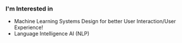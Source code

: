 ### I'm Interested in
- Machine Learning Systems Design for better User Interaction/User Experience!
- Language Intelligence AI (NLP)


<!--### 👋 ***[※ new update🤱]*** 

These days, I've been trying to channel my surplus energy into something more productive,

and as one of them, I'm working on a new project (website) for myself, so stay tuned for more details and please take a look at it~🙂!

**⬇ Wiki about Me⬇**
> ***https://purang2.oopy.io/***

And also, this is 

**⬇ Blog I'm running⬇**
> ***https://james-eunchan.tistory.com/***

### please visit~!🙂
-->

<!-- ### About Me 🌱
- I'm a first-year PhD student at UNIST Language & Intelligence Lab. 
- I'm studying natural language processing (NLP), language AI.
- 😁Please check my portfolio here: https://supurang.github.io/portfolio/

### I'm interested in

<img src="https://img.shields.io/badge/About USER FRIENDLY-CF6655?style=flat"/> <img src="https://img.shields.io/badge/Deep Learning-1877F2?style=flat"/> <img src="https://img.shields.io/badge/Natural Language Processing(NLP)-FF9797?style=flat"/>
<img src="https://img.shields.io/badge/Game AI-B9BFFF?style=flat"/>
<img src="https://img.shields.io/badge/Long_Document/Book NLP-F8D373?style=flat"/>
<img src="https://img.shields.io/badge/LLMs-1877F2?style=flat"/>
<img src="https://img.shields.io/badge/Story Generation-BBE2BB?style=flat"/>
<img src="https://img.shields.io/badge/Chatbot-6667AB?style=flat"/>


### More Information

<a href="https://scholar.google.com/citations?user=stfV6M8AAAAJ" ><img src="https://img.shields.io/badge/Google Scholar-4285F4?style=flat&logo=GoogleScholar&logoColor=white"/></a>
<a href="https://huggingface.co/UNIST-Eunchan" ><img src="https://img.shields.io/badge/HuggingFace-FFCD00?style=flat&logo=hexo&logoColor=white"/></a>
<a href="https://supurang.github.io/portfolio/" ><img src="https://img.shields.io/badge/Portfolio-39477F?style=flat&logo=AngelList&logoColor=white"/></a>
<a href="https://github.com/purang2/purang2/blob/main/cv%20(8).pdf" ><img src="https://img.shields.io/badge/CV-39477F?style=flat&logo=AngelList&logoColor=white"/></a>
<a href="https://www.linkedin.com/in/eunchan-lee-a21953209/" ><img src="https://img.shields.io/badge/LinkedIn-3178C6?style=flat&logo=LinkedIn&logoColor=white"/></a>
<a href="https://twitter.com/eunchan789" ><img src="https://img.shields.io/badge/Twitter-1D9BF0?style=flat&logo=twitter&logoColor=white"/></a>
<a href="https://www.facebook.com/profile.php?id=100003388221714" ><img src="https://img.shields.io/badge/Facebook-1877F2?style=flat&logo=Facebook&logoColor=white"/></a>
-->
<!--
### Hello! I'm Eunchan Lee 👋
<a href="https://velog.io/@purang2" ><img src="https://img.shields.io/badge/Tech Blog-BBE2BB?style=flat&logo=Velog&logoColor=white"/></a>


- 🧐 I'm currently working **[@Language & Intelligence Lab](https://sites.google.com/view/language-intelligence-lab) in UNIST**.
- 🌱 I'm interested in *****Natural Language Processing (NLP)*****
  - ***Representation learning for document-level tasks and long text sequences***
    - Book or paper summarization, story generation, extending new tasks.
  - ***Prompting and in-context learning with (large) language models***.


- **🟩More information about me**
  - ***B.S.& M.S. at Kyungpook National University, School of Electronic Engineering (KNUSEE)*** 
  - ***Ph.D Course at Ulsan National Institute of Science and Technology, AI Graduate School (UNIST AIGS)***
  - ***AI&NLP Researcher at SK Telecom (SKT AI Fellowship / 4th, 2022)***
- ***CV: [[Click here]](https://github.com/purang2/purang2/blob/main/cv%20(8).pdf)***

Thank you for visiting my Github! If you have any questions, feel free to contact me! ☺
              
-->


<!--
![slice](https://capsule-render.vercel.app/api?type=slice&color=auto&height=200&text=Hi%20I'm%20Eunchan&fontAlign=70&rotate=13&fontAlignY=25&desc=AI%20/%20NLP%20Research%20Student&descAlign=70.&descAlignY=44)
-->
  
<!--Hi I'm **Eunchan Lee, an AI / NLP Research Student**-->

<!--
### More Information
<a href="https://www.linkedin.com/in/eunchan-lee-a21953209/" ><img src="https://img.shields.io/badge/LinkedIn-3178C6?style=flat&logo=LinkedIn&logoColor=white"/></a>
<a href="https://www.facebook.com/profile.php?id=100003388221714" ><img src="https://img.shields.io/badge/Facebook-1877F2?style=flat&logo=Facebook&logoColor=white"/></a>
<a href="https://twitter.com/eunchan789" ><img src="https://img.shields.io/badge/Twitter-1D9BF0?style=flat&logo=twitter&logoColor=white"/></a>
<a href="https://scholar.google.com/citations?user=stfV6M8AAAAJ" ><img src="https://img.shields.io/badge/Google Scholar-4285F4?style=flat&logo=GoogleScholar&logoColor=white"/></a>
<a href="https://huggingface.co/UNIST-Eunchan" ><img src="https://img.shields.io/badge/HuggingFace-FFCD00?style=flat&logo=hexo&logoColor=white"/></a>
<a href="https://velog.io/@purang2" ><img src="https://img.shields.io/badge/Blog-1877F2?style=flat&logo=Velog&logoColor=white"/></a>
<a href="https://github.com/purang2/purang2/blob/main/cv%20(7).pdf" ><img src="https://img.shields.io/badge/CV-000000?style=flat&logo=AngelList&logoColor=white"/></a>

-->

<!--
### I'm interested in
<img src="https://img.shields.io/badge/Machine Learning-1877F2?style=flat"/> <img src="https://img.shields.io/badge/Natural Language Processing-39477F?style=flat"/>
<img src="https://img.shields.io/badge/Text/Document/Book Summarization-1877F2?style=flat"/>
<img src="https://img.shields.io/badge/Text/Document Evaluation-D71921?style=flat"/>
<img src="https://img.shields.io/badge/LLM-1877F2?style=flat"/>
<img src="https://img.shields.io/badge/Story Generation-20C997?style=flat"/>
<img src="https://img.shields.io/badge/Chatbot-E02826?style=flat"/>
  
  
### 👨‍💻 Career & Experience

<a href="https://sites.google.com/view/language-intelligence-lab/home?authuser=0" ><img src="https://img.shields.io/badge/UNIST, AI Graduate School, Language & Intelligence Lab-1877F2?style=flat"/></a>
<a href="https://www.sktuniv.com/" ><img src="https://img.shields.io/badge/SKT AI Fellowship 2022-ED1324?style=flat"/></a>
<a href="https://coling2022.org/cfv" ><img src="https://img.shields.io/badge/COLING22 Student Volunteers-000000?style=flat"/></a>

<a href="https://knu-brainai.github.io/" ><img src="https://img.shields.io/badge/Kyungpook National University, Brain AI Lab (MS)-005F92?style=flat"/></a>
<a href="https://see.knu.ac.kr/" ><img src="https://img.shields.io/badge/Kyungpook National University, School of Electronic Engineering (BS)-ED1324?style=flat"/></a>

**🎼Personelly I Like..**

<a href="https://www.youtube.com/watch?v=5xkD13Rk7EE"><img src="https://img.shields.io/badge/🎧Listen to Band Music (Ha Hyun Sang, LUCY, NFlying, Official Hige Dandism)-20C997?style=flat"/></a> <img src="https://img.shields.io/badge/📚Read Books-39477F?style=flat"/>
<img src="https://img.shields.io/badge/🧉Iced Americano (everyday)-1877F2?style=flat"/>
<img src="https://img.shields.io/badge/🎤Singing-39477F?style=flat"/>
<img src="https://img.shields.io/badge/⚽Football-39477F?style=flat"/>


<div align='center'>
    <h3>
        GitHub Profile Summary Cards
    </h3>
</div>

<div align='center'>
  
![w](http://github-profile-summary-cards.vercel.app/api/cards/profile-details?username=purang2&theme=algolia)
![w](http://github-profile-summary-cards.vercel.app/api/cards/repos-per-language?username=purang2&theme=algolia)
![w](http://github-profile-summary-cards.vercel.app/api/cards/most-commit-language?username=purang2&theme=algolia)
![w](http://github-profile-summary-cards.vercel.app/api/cards/stats?username=purang2&theme=algolia)
![w](http://github-profile-summary-cards.vercel.app/api/cards/productive-time?username=purang2&theme=algolia&utcOffset=8)

![dev3](https://github.com/purang2/purang2/assets/46081500/1504f7a4-60fe-4627-8117-ea8f5d150b69)

</div>



-->
